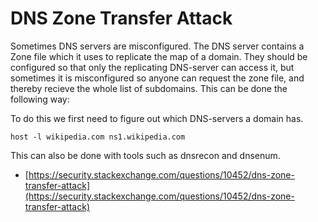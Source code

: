 # **DNS Zone Transfer Attack**

Sometimes DNS servers are misconfigured. The DNS server contains a Zone file which it uses to replicate the map of a domain. They should be configured so that only the replicating DNS-server can access it, but sometimes it is misconfigured so anyone can request the zone file, and thereby recieve the whole list of subdomains. This can be done the following way:

To do this we first need to figure out which DNS-servers a domain has.

```
host -l wikipedia.com ns1.wikipedia.com
```

This can also be done with tools such as dnsrecon and dnsenum.

- ​[https://security.stackexchange.com/questions/10452/dns-zone-transfer-attack](https://security.stackexchange.com/questions/10452/dns-zone-transfer-attack)​
